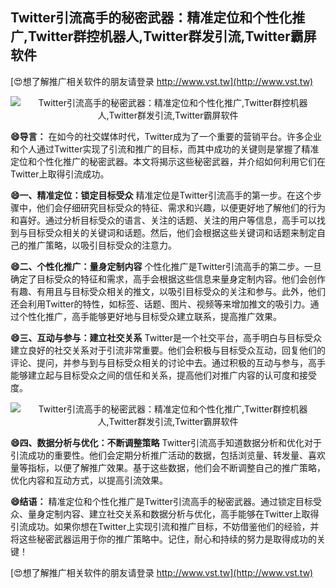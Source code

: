 ## **Twitter引流高手的秘密武器：精准定位和个性化推广,Twitter群控机器人,Twitter群发引流,Twitter霸屏软件**

[😍想了解推广相关软件的朋友请登录 http://www.vst.tw](http://www.vst.tw)

 <center><img src="https://vst.tw/MP4/tuiguang/png/1.png" alt="Twitter引流高手的秘密武器：精准定位和个性化推广,Twitter群控机器人,Twitter群发引流,Twitter霸屏软件"></center>

**😄导言：**
在如今的社交媒体时代，Twitter成为了一个重要的营销平台。许多企业和个人通过Twitter实现了引流和推广的目标，而其中成功的关键则是掌握了精准定位和个性化推广的秘密武器。本文将揭示这些秘密武器，并介绍如何利用它们在Twitter上取得引流成功。

**😄一、精准定位：锁定目标受众**
精准定位是Twitter引流高手的第一步。在这个步骤中，他们会仔细研究目标受众的特征、需求和兴趣，以便更好地了解他们的行为和喜好。通过分析目标受众的语言、关注的话题、关注的用户等信息，高手可以找到与目标受众相关的关键词和话题。然后，他们会根据这些关键词和话题来制定自己的推广策略，以吸引目标受众的注意力。

**😄二、个性化推广：量身定制内容**
个性化推广是Twitter引流高手的第二步。一旦确定了目标受众的特征和需求，高手会根据这些信息来量身定制内容。他们会创作有趣、有用且与目标受众相关的推文，以吸引目标受众的关注和参与。此外，他们还会利用Twitter的特性，如标签、话题、图片、视频等来增加推文的吸引力。通过个性化推广，高手能够更好地与目标受众建立联系，提高推广效果。

**😄三、互动与参与：建立社交关系**
Twitter是一个社交平台，高手明白与目标受众建立良好的社交关系对于引流非常重要。他们会积极与目标受众互动，回复他们的评论、提问，并参与到与目标受众相关的讨论中去。通过积极的互动与参与，高手能够建立起与目标受众之间的信任和关系，提高他们对推广内容的认可度和接受度。

 <center><img src="https://vst.tw/MP4/tuiguang/png/1.png" alt="Twitter引流高手的秘密武器：精准定位和个性化推广,Twitter群控机器人,Twitter群发引流,Twitter霸屏软件"></center>

**😄四、数据分析与优化：不断调整策略**
Twitter引流高手知道数据分析和优化对于引流成功的重要性。他们会定期分析推广活动的数据，包括浏览量、转发量、喜欢量等指标，以便了解推广效果。基于这些数据，他们会不断调整自己的推广策略，优化内容和互动方式，以提高引流效果。

**😄结语：**
精准定位和个性化推广是Twitter引流高手的秘密武器。通过锁定目标受众、量身定制内容、建立社交关系和数据分析与优化，高手能够在Twitter上取得引流成功。如果你想在Twitter上实现引流和推广目标，不妨借鉴他们的经验，并将这些秘密武器运用于你的推广策略中。记住，耐心和持续的努力是取得成功的关键！

[😍想了解推广相关软件的朋友请登录 http://www.vst.tw](http://www.vst.tw)



